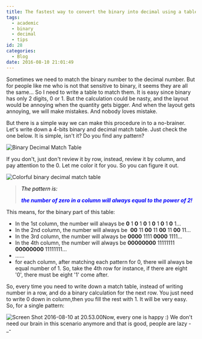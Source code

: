 ```yaml
---
title: The fastest way to convert the binary into decimal using a table
tags:
  - academic
  - binary
  - decimal
  - tips
id: 28
categories:
  - Blog
date: 2016-08-10 21:01:49
---
```


Sometimes we need to match the binary number to the decimal number. But for people like me who is not that sensitive to binary, it seems they are all the same... So I need to write a table to match them. It is easy since binary has only 2 digits, 0 or 1\. But the calculation could be nasty, and the layout would be annoying when the quantity gets bigger. And when the layout gets annoying, we will make mistakes. And nobody loves mistake.

But there is a simple way we can make this procedure in to a no-brainer. Let's write down a 4-bits binary and decimal match table. Just check the one below. It is simple, isn't it? Do you find any pattern?

<!--more-->

![Binary Decimal Match Table](/images/Screen-Shot-2016-08-10-at-20.32.32-134x300.png)

If you don't, just don't review it by row, instead, review it by column, and pay attention to the 0\. Let me color it for you. So you can figure it out.

![Colorful binary decimal match table](/images/Screen-Shot-2016-08-10-at-20.40.14-137x300.png)
> <span style="color: #000000;">_The pattern is:_</span>
>
> **_<span style="color: #0000ff;">the number of zero in a column will always equal to the power of 2!</span>_**

This means, for the binary part of this table:

*   In the 1st column, the number will always be **0** 1 **0** 1 **0** 1 **0** 1 **0** 1 **0** 1...
*   In the 2nd column, the number will always be  **00** 11 **00** 11 **00** 11 **00** 11...
*   In the 3rd column, the number will always be **0000** 1111 **0000** 1111...
*   In the 4th column, the number will always be **00000000** 11111111 **00000000** 11111111...
*   ......
*   for each column, after matching each pattern for 0, there will always be equal number of 1\. So, take the 4th row for instance, if there are eight '0', there must be eight '1' come after.

So, every time you need to write down a match table, instead of writing number in a row, and do a binary calculation for the next row. You just need to write 0 down in column,then you fill the rest with 1\. It will be very easy. So, for a single pattern:

![Screen Shot 2016-08-10 at 20.53.00](/images/Screen-Shot-2016-08-10-at-20.53.00-300x202.png)Now, every one is happy :) We don't need our brain in this scenario anymore and that is good, people are lazy -\_-

&nbsp;
